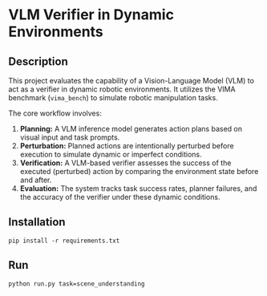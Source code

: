 # VLM Verifier in Dynamic Environments

## Description

This project evaluates the capability of a Vision-Language Model (VLM) to act as a verifier in dynamic robotic environments. It utilizes the VIMA benchmark (`vima_bench`) to simulate robotic manipulation tasks. 

The core workflow involves:
1.  **Planning:** A VLM inference model generates action plans based on visual input and task prompts.
2.  **Perturbation:** Planned actions are intentionally perturbed before execution to simulate dynamic or imperfect conditions.
3.  **Verification:** A VLM-based verifier assesses the success of the executed (perturbed) action by comparing the environment state before and after.
4.  **Evaluation:** The system tracks task success rates, planner failures, and the accuracy of the verifier under these dynamic conditions.

## Installation
```
pip install -r requirements.txt
```

## Run
```
python run.py task=scene_understanding
```